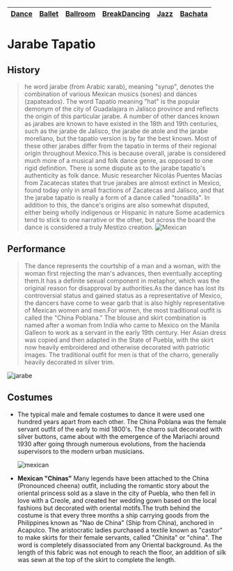 | [Dance](dance.md)    | [Ballet](ballet.md)   | [Ballroom](ballroom.md) | [BreakDancing](breakdancing.md) | [Jazz](jazz.md)    | [Bachata](bachata.md)  |
| -------- |-------| -----| -------- |-------| -----|

# **Jarabe Tapatio**

## **History**

>he word jarabe (from Arabic xarab), meaning "syrup", denotes the combination of various Mexican musics (sones) and dances (zapateados). The word Tapatío meaning "hat" is the popular demonym of the city of Guadalajara in Jalisco province and reflects the origin of this particular jarabe. A number of other dances known as jarabes are known to have existed in the 18th and 19th centuries, such as the jarabe de Jalisco, the jarabe de atole and the jarabe moreliano, but the tapatío version is by far the best known. Most of these other jarabes differ from the tapatío in terms of their regional origin throughout Mexico.This is because overall, jarabe is considered much more of a musical and folk dance genre, as opposed to one rigid definition. There is some dispute as to the jarabe tapatío's authenticity as folk dance. Music researcher Nicolás Puentes Macías from Zacatecas states that true jarabes are almost extinct in Mexico, found today only in small fractions of Zacatecas and Jalisco, and that the jarabe tapatío is really a form of a dance called "tonadilla". In addition to this, the dance's origins are also somewhat disputed, either being wholly indigenous or Hispanic in nature Some academics tend to stick to one narrative or the other, but across the board the dance is considered a truly Mestizo creation.
![Mexican](https://github.com/user-attachments/assets/29d2c0a3-f4d1-4f5c-9715-fa3c5f3359a4)

## **Performance**

>The dance represents the courtship of a man and a woman, with the woman first rejecting the man's advances, then eventually accepting them.It has a definite sexual component in metaphor, which was the original reason for disapproval by authorities.As the dance has lost its controversial status and gained status as a representative of Mexico, the dancers have come to wear garb that is also highly representative of Mexican women and men.For women, the most traditional outfit is called the "China Poblana." The blouse and skirt combination is named after a woman from India who came to Mexico on the Manila Galleon to work as a servant in the early 19th century. Her Asian dress was copied and then adapted in the State of Puebla, with the skirt now heavily embroidered and otherwise decorated with patriotic images. The traditional outfit for men is that of the charro, generally heavily decorated in silver trim.

![jarabe](https://github.com/user-attachments/assets/23e68e99-f6bc-4de1-982b-550ba2b9554c)

## **Costumes**

- The typical male and female costumes to dance it were used one hundred years apart from each other. The China Poblana was the female servant outfit of the early to mid 1800's. The charro suit decorated with silver buttons, came about with the emergence of the Mariachi around 1930 after going through numerous evolutions, from the hacienda supervisors to the modern urban musicians.

    ![mexican](https://github.com/user-attachments/assets/a49660f1-6297-4b6f-a660-05f70cfad784)

- **Mexican "Chinas"**
Many legends have been attached to the China (Pronounced cheena) outfit, including the romantic story about the oriental princess sold as a slave in the city of Puebla, who then fell in love with a Creole, and created her wedding gown based on the local fashions but decorated with oriental motifs.The truth behind the costume is that every three months a ship carrying goods from the Philippines known as "Nao de China" (Ship from China), anchored in Acapulco. The aristocratic ladies purchased a textile known as "castor" to make skirts for their female servants, called "Chinita" or "china". The word is completely disassociated from any Oriental background. As the length of this fabric was not enough to reach the floor, an addition of silk was sewn at the top of the skirt to complete the length.
